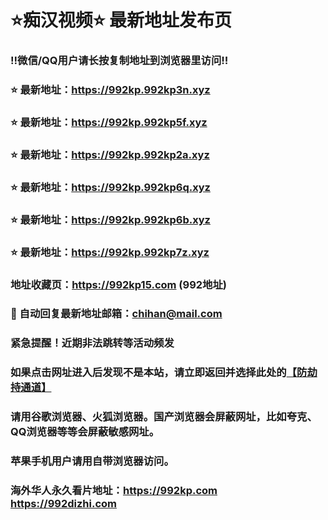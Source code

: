 # ⭐️痴汉视频⭐️ 最新地址发布页

### ‼️微信/QQ用户请长按复制地址到浏览器里访问‼️

### ⭐️ 最新地址：https://992kp.992kp3n.xyz

### ⭐️ 最新地址：https://992kp.992kp5f.xyz

### ⭐️ 最新地址：https://992kp.992kp2a.xyz

### ⭐️ 最新地址：https://992kp.992kp6q.xyz

### ⭐️ 最新地址：https://992kp.992kp6b.xyz

### ⭐️ 最新地址：https://992kp.992kp7z.xyz



### 地址收藏页：https://992kp15.com (992地址)
### 📧 自动回复最新地址邮箱：chihan@mail.com
### 紧急提醒！近期非法跳转等活动频发
### 如果点击网址进入后发现不是本站，请立即返回并选择此处的[【防劫持通道】](https://23.224.130.222:7583)
### 请用谷歌浏览器、火狐浏览器。国产浏览器会屏蔽网址，比如夸克、QQ浏览器等等会屏蔽敏感网址。
### 苹果手机用户请用自带浏览器访问。
### 海外华人永久看片地址：https://992kp.com  https://992dizhi.com
